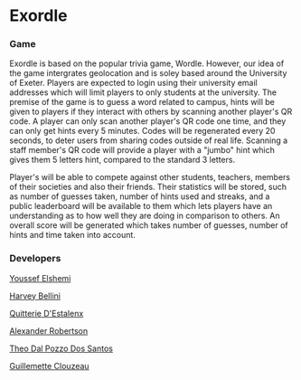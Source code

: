 
# Exordle

### Game

Exordle is based on the popular trivia game, Wordle. However, our idea of the game intergrates geolocation and is soley based around the University of Exeter. Players are expected to login using their university email addresses which will limit players to only students at the university. The premise of the game is to guess a word related to campus, hints will be given to players if they interact with others by scanning another player's QR code. A player can only scan another player's QR code one time, and they can only get hints every 5 minutes. Codes will be regenerated every 20 seconds, to deter users from sharing codes outside of real life. Scanning a staff member's QR code will provide a player with a "jumbo" hint which gives them 5 letters hint, compared to the standard 3 letters.

Player's will be able to compete against other students, teachers, members of their societies and also their friends. Their statistics will be stored, such as number of guesses taken, number of hints used and streaks, and a public leaderboard will be available to them which lets players have an understanding as to how well they are doing in comparison to others. An overall score will be generated which takes number of guesses, number of hints and time taken into account.


### Developers

[Youssef Elshemi](https://github.com/YoussefElshemi)

[Harvey Bellini](https://github.com/harveybellini)

[Quitterie D'Estalenx](https://github.com/quitterielacome)

[Alexander Robertson](https://github.com/cerebralchip)

[Theo Dal Pozzo Dos Santos](https://github.com/theosantos3)

[Guillemette Clouzeau](https://github.com/guillemetteclouzeau)